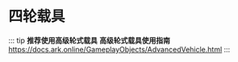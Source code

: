 # 四轮载具


::: tip **推荐使用高级轮式载具**
**高级轮式载具使用指南**  https://docs.ark.online/GameplayObjects/AdvancedVehicle.html
:::


